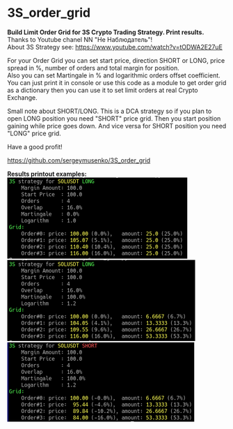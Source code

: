 # 3S_order_grid
**Build Limit Order Grid for 3S Crypto Trading Strategy. Print results.<br>**
Thanks to Youtube chanel NN "Не Наблюдатель"!<br>
About 3S Strategy see: https://www.youtube.com/watch?v=tODWA2E27uE

For your Order Grid you can set start price, direction SHORT or LONG, price spread in %, number
of orders and total margin for position.<br>
Also you can set Martingale in % and logarithmic orders offset coefficient.<br>
You can just print it in console or use this code as a module to get order grid as a dictionary
then you can use it to set limit orders at real Crypto Exchange.

Small note about SHORT/LONG. This is a DCA strategy so if you plan to open LONG position
you need "SHORT" price grid. Then you start position gaining while price goes down. And vice versa
for SHORT position you need "LONG" price grid.

Have a good profit!

https://github.com/sergeymusenko/3S_order_grid

**Results printout examples:<br/>**
<img src="screenshot0.png" alt="Results printout example"><br>
<img src="screenshot1.png" alt="Results printout example"><br>
<img src="screenshot2.png" alt="Results printout example">
